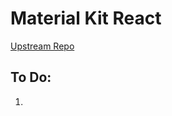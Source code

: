 # Material Kit React

[Upstream Repo](https://github.com/creativetimofficial/material-kit-react)

## To Do:
1.
